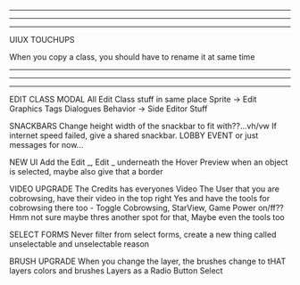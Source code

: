 --------------------------------------------------------------------------------------
--------------------------------------------------------------------------------------
--------------------------------------------------------------------------------------

UIUX TOUCHUPS

When you copy a class, you should have to rename it at same time 

--------------------------------------------------------------------------------------
--------------------------------------------------------------------------------------
--------------------------------------------------------------------------------------

EDIT CLASS MODAL
  All Edit Class stuff in same place
  Sprite -> Edit Graphics
  Tags
  Dialogues
  Behavior -> Side Editor Stuff

SNACKBARS
  Change height width of the snackbar to fit with??...vh/vw
  If internet speed failed, give a shared snackbar. LOBBY EVENT or just messages for now...

NEW UI
  Add the Edit _, Edit _ underneath the Hover Preview when an object is selected, maybe also give that a border

VIDEO UPGRADE
  The Credits has everyones Video
  The User that you are cobrowsing, have their video in the top right 
    Yes and have the tools for cobrowsing there too - Toggle Cobrowsing, StarView, Game Power on/ff?? Hmm not sure maybe thres another spot for that, Maybe even the tools too

SELECT FORMS
  Never filter from select forms, create a new thing called unselectable and unselectable reason

BRUSH UPGRADE
  When you change the layer, the brushes change to tHAT layers colors and brushes
  Layers as a Radio Button Select
